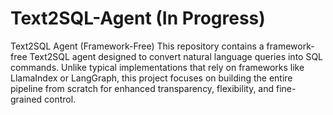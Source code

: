 # Text2SQL-Agent (In Progress)
Text2SQL Agent (Framework-Free)
This repository contains a framework-free Text2SQL agent designed to convert natural language queries into SQL commands. Unlike typical implementations that rely on frameworks like LlamaIndex or LangGraph, this project focuses on building the entire pipeline from scratch for enhanced transparency, flexibility, and fine-grained control.
